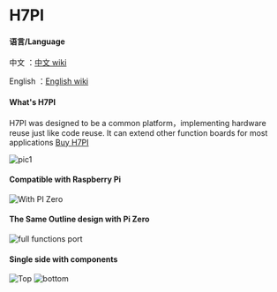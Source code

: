 # H7PI

#### 语言/Language
中文         ：[中文 wiki](https://github.com/PinoDM/H7PI_Exp_FuncorePlatform/blob/master/doc/wiki/introduction.md?raw=true)

English      ：[English wiki](https://github.com/PinoDM/H7PI_Exp_FuncorePlatform/blob/master/doc/wiki/introduction_en.md?raw=true)

#### What's H7PI
H7PI was designed to be a common platform，implementing hardware reuse just like code reuse. It can extend other function boards for most applications
 [Buy H7PI](https://item.taobao.com/item.htm?id=606908438435)

![pic1](https://github.com/PinoDM/H7PI_Exp_FuncorePlatform/blob/master/doc/pic/pic1.jpg?raw=true)


#### Compatible with Raspberry Pi
![With PI Zero](https://github.com/PinoDM/H7PI_Exp_FuncorePlatform/blob/master/doc/pic/wpz.jpg?raw=true)


#### The Same Outline design with Pi Zero
![full functions port](https://github.com/PinoDM/H7PI_Exp_FuncorePlatform/blob/master/doc/pic/ffp.jpg?raw=true)


#### Single side with components
![Top](https://github.com/PinoDM/H7PI_Exp_FuncorePlatform/blob/master/doc/pic/Top.jpg?raw=true) 
![bottom](https://github.com/PinoDM/H7PI_Exp_FuncorePlatform/blob/master/doc/pic/Bottom.jpg?raw=true)

